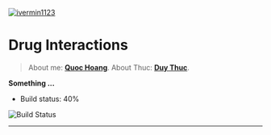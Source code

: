 <a href="http://facebook.com/ivermin1123"><img src="https://i.ibb.co/DfTRsjx/ace49df8-1cfc-4b91-a034-f35dd2e117b9-200x200.png" title="ivermin1123" alt="ivermin1123"></a>


# Drug Interactions

> About me: <a href="http://facebook.com/ivermin1123" target="_blank">**Quoc Hoang**</a>.
> About Thuc: <a href="https://www.facebook.com/doan.duythuc.73" target="_blank">**Duy Thuc**</a>.

**Something ...**

- Build status: 40%

![Build Status](https://img.shields.io/badge/Build%3A-testing-green)

---
